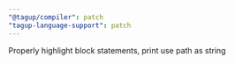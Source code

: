 ```yaml
---
"@tagup/compiler": patch
"tagup-language-support": patch
---
```


Properly highlight block statements, print use path as string
